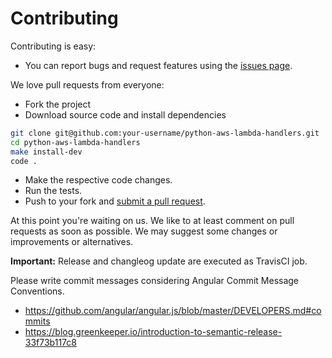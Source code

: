 # Contributing

Contributing is easy:

* You can report bugs and request features using the [issues page][issues].

[issues]: https://github.com/enter-at/python-aws-lambda-handlers/issues


We love pull requests from everyone:

* Fork the project
* Download source code and install dependencies
```bash
git clone git@github.com:your-username/python-aws-lambda-handlers.git
cd python-aws-lambda-handlers
make install-dev
code .
```
* Make the respective code changes.
* Run the tests.
* Push to your fork and [submit a pull request][pr].

[pr]: https://github.com/enter-at/python-aws-lambda-handlers/compare/

At this point you're waiting on us. We like to at least comment on pull requests
as soon as possible. We may suggest some changes or improvements or alternatives.


**Important:** Release and changleog update are executed as TravisCI job.

Please write commit messages considering Angular Commit Message Conventions.
* https://github.com/angular/angular.js/blob/master/DEVELOPERS.md#commits
* https://blog.greenkeeper.io/introduction-to-semantic-release-33f73b117c8
